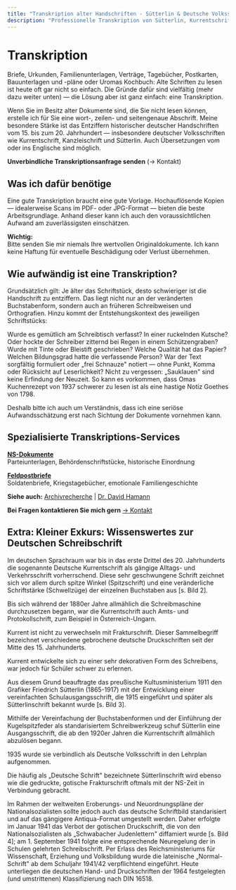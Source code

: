 ```yaml
---
title: "Transkription alter Handschriften - Sütterlin & Deutsche Volksschrift"
description: "Professionelle Transkription von Sütterlin, Kurrentschrift und anderen historischen deutschen Handschriften."
---
```


# Transkription

Briefe, Urkunden, Familienunterlagen, Verträge, Tagebücher, Postkarten, Bauunterlagen und -pläne oder Uromas Kochbuch: Alte Schriften zu lesen ist heute oft gar nicht so einfach. Die Gründe dafür sind vielfältig (mehr dazu weiter unten) — die Lösung aber ist ganz einfach: eine Transkription.

Wenn Sie im Besitz alter Dokumente sind, die Sie nicht lesen können, erstelle ich für Sie eine wort-, zeilen- und seitengenaue Abschrift. Meine besondere Stärke ist das Entziffern historischer deutscher Handschriften vom 15. bis zum 20. Jahrhundert — insbesondere deutscher Volksschriften wie Kurrentschrift, Kanzleischrift und Sütterlin. Auch Übersetzungen vom oder ins Englische sind möglich.

**Unverbindliche Transkriptionsanfrage senden** (→ Kontakt)

## Was ich dafür benötige

Eine gute Transkription braucht eine gute Vorlage. Hochauflösende Kopien — idealerweise Scans im PDF- oder JPG-Format — bieten die beste Arbeitsgrundlage. Anhand dieser kann ich auch den voraussichtlichen Aufwand am zuverlässigsten einschätzen.

**Wichtig:**  
Bitte senden Sie mir niemals Ihre wertvollen Originaldokumente. Ich kann keine Haftung für eventuelle Beschädigung oder Verlust übernehmen.

## Wie aufwändig ist eine Transkription?

Grundsätzlich gilt: Je älter das Schriftstück, desto schwieriger ist die Handschrift zu entziffern. Das liegt nicht nur an der veränderten Buchstabenform, sondern auch an früheren Schreibweisen und Orthografien. Hinzu kommt der Entstehungskontext des jeweiligen Schriftstücks:

Wurde es gemütlich am Schreibtisch verfasst? In einer ruckelnden Kutsche? Oder hockte der Schreiber zitternd bei Regen in einem Schützengraben? Wurde mit Tinte oder Bleistift geschrieben? Welche Qualität hat das Papier? Welchen Bildungsgrad hatte die verfassende Person? War der Text sorgfältig formuliert oder „frei Schnauze" notiert — ohne Punkt, Komma oder Rücksicht auf Leserlichkeit? Nicht zu vergessen: „Sauklauen" sind keine Erfindung der Neuzeit. So kann es vorkommen, dass Omas Kuchenrezept von 1937 schwerer zu lesen ist als eine hastige Notiz Goethes von 1798.

Deshalb bitte ich auch um Verständnis, dass ich eine seriöse Aufwandsschätzung erst nach Sichtung der Dokumente vornehmen kann.

## Spezialisierte Transkriptions-Services

**[NS-Dokumente](/nationalsozialismus/dokumente/)**  
Parteiunterlagen, Behördenschriftstücke, historische Einordnung

**[Feldpostbriefe](/zweiter-weltkrieg/feldpost/)**  
Soldatenbriefe, Kriegstagebücher, emotionale Familiengeschichte

**Siehe auch:** [Archivrecherche](/recherche/) | [Dr. David Hamann](/biografie/)

**Bei Fragen kontaktieren Sie mich gern** [→ Kontakt](/kontakt/)

## Extra: Kleiner Exkurs: Wissenswertes zur Deutschen Schreibschrift

Im deutschen Sprachraum war bis in das erste Drittel des 20. Jahrhunderts die sogenannte Deutsche Kurrentschrift als gängige Alltags- und Verkehrsschrift vorherrschend. Diese sehr geschwungene Schrift zeichnet sich vor allem durch spitze Winkel (Spitzschrift) und eine veränderliche Schriftstärke (Schwellzüge) der einzelnen Buchstaben aus [s. Bild 2].

Bis sich während der 1880er Jahre allmählich die Schreibmaschine durchzusetzen begann, war die Kurrentschrift auch Amts- und Protokollschrift, zum Beispiel in Österreich-Ungarn.

Kurrent ist nicht zu verwechseln mit Frakturschrift. Dieser Sammelbegriff bezeichnet verschiedene gebrochene deutsche Druckschriften seit der Mitte des 15. Jahrhunderts.

Kurrent entwickelte sich zu einer sehr dekorativen Form des Schreibens, war jedoch für Schüler schwer zu erlernen.

Aus diesem Grund beauftragte das preußische Kultusministerium 1911 den Grafiker Friedrich Sütterlin (1865-1917) mit der Entwicklung einer vereinfachten Schulausgangsschrift, die 1915 eingeführt und später als Sütterlinschrift bekannt wurde [s. Bild 3].

Mithilfe der Vereinfachung der Buchstabenformen und der Einführung der Kugelspitzfeder als standarisiertem Schreibwerkzeug schuf Sütterlin eine Ausgangsschrift, die ab den 1920er Jahren die Kurrentschrift allmählich abzulösen begann.

1935 wurde sie verbindlich als Deutsche Volksschrift in den Lehrplan aufgenommen.

Die häufig als „Deutsche Schrift" bezeichnete Sütterlinschrift wird ebenso wie die gedruckte, gotische Frakturschrift oftmals mit der NS-Zeit in Verbindung gebracht.

Im Rahmen der weltweiten Eroberungs- und Neuordnungspläne der Nationalsozialisten sollte jedoch auch das deutsche Schriftbild standarisiert und auf das gängigere Antiqua-Format umgestellt werden. Daher erfolgte im Januar 1941 das Verbot der gotischen Druckschrift, die von den Nationalsozialisten als „Schwabacher Judenlettern" diffamiert wurde [s. Bild 4]; am 1. September 1941 folgte eine entsprechende Neuregelung der in Schulen gelehrten Schreibschrift. Per Erlass des Reichsministeriums für Wissenschaft, Erziehung und Volksbildung wurde die lateinische „Normal-Schrift" ab dem Schuljahr 1941/42 verpflichtend eingeführt. Heute unterliegen die deutschen Hand- und Druckschriften der 1964 festgelegten (und umstrittenen) Klassifizierung nach DIN 16518.
